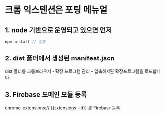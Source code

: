 # 크롬 익스텐션은 포팅 메뉴얼

## 1. node 기반으로 운영되고 있으면 먼저 
```js
npm install // 실행
```

## 2. dist 폴더에서 생성된 manifest.json
dist 폴더를 크롬브라우저 - 확장 프로그램 관리 - 압축해제된 확장프로그램을 로드합니다.

## 3. Firebase 도메인 모듈 등록
chrome-extensions:// {{extensions -id}} 를 Firebase 등록
